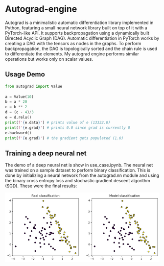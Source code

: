 # Autograd-engine
Autograd is a minimalistic automatic differentiation library implemented in Python, featuring a small neural network library built on top of it with a PyTorch-like API. It supports backpropagation using a dynamically built Directed Acyclic Graph (DAG). Automatic differentiation in PyTorch works by creating a DAG with the tensors as nodes in the graphs. To perform backpropagation, the DAG is topologically sorted and the chain rule is used to differentiate the elements. My autograd engine performs similar operations but works only on scalar values.

<h2> Usage Demo </h2>

``` python
from autograd import Value

a = Value(10)
b = a * 20
c = b ** 2
d = (c - 4)/3
e = d.relu()
print(f'{e.data}') # prints value of e (13332.0)
print(f'{e.grad}') # prints 0.0 since grad is currently 0
e.backward()
print(f'{e.grad}') # the gradient gets populated (1.0)
```
<h2> Training a deep neural net </h2>

The demo of a deep neural net is show in use_case.ipynb. The neural net was trained on a sample dataset to perform binary classification. This is done by initializing a neural network from the autograd.nn module and using the binary cross entropy loss and stochastic gradient descent algorithm (SGD). These were the final results:

![Alt text](finalimage.png)
